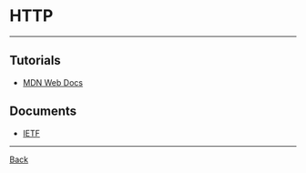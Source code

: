 # HTTP

---

## Tutorials

- [MDN Web Docs](https://developer.mozilla.org/en-US/docs/Web/HTTP)

## Documents

- [IETF](https://datatracker.ietf.org/doc/html/rfc6455)

---

[Back](./../readme.md)
